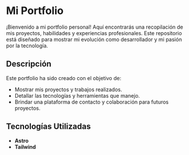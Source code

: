 # Mi Portfolio

¡Bienvenido a mi portfolio personal! Aquí encontrarás una recopilación de mis proyectos, habilidades y experiencias profesionales. Este repositorio está diseñado para mostrar mi evolución como desarrollador y mi pasión por la tecnología.

## Descripción

Este portfolio ha sido creado con el objetivo de:

- Mostrar mis proyectos y trabajos realizados.
- Detallar las tecnologías y herramientas que manejo.
- Brindar una plataforma de contacto y colaboración para futuros proyectos.

## Tecnologías Utilizadas

- **Astro**
- **Tailwind**
